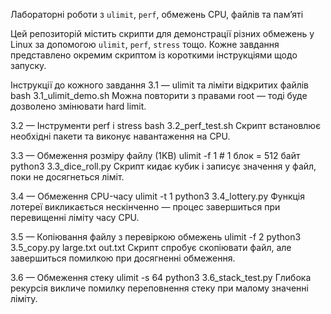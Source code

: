 Лабораторні роботи з `ulimit`, `perf`, обмежень CPU, файлів та памʼяті

Цей репозиторій містить скрипти для демонстрації різних обмежень у Linux за допомогою `ulimit`, `perf`, `stress` тощо. Кожне завдання представлено окремим скриптом із короткими інструкціями щодо запуску.

Інструкції до кожного завдання
 3.1 — ulimit та ліміти відкритих файлів
bash 3.1_ulimit_demo.sh
Можна повторити з правами root — тоді буде дозволено змінювати hard limit.

 3.2 — Інструменти perf і stress
bash 3.2_perf_test.sh
Скрипт встановлює необхідні пакети та виконує навантаження на CPU.

 3.3 — Обмеження розміру файлу (1KB)
ulimit -f 1  # 1 блок = 512 байт
python3 3.3_dice_roll.py
Скрипт кидає кубик і записує значення у файл, поки не досягнеться ліміт.

 3.4 — Обмеження CPU-часу
ulimit -t 1
python3 3.4_lottery.py
Функція лотереї викликається нескінченно — процес завершиться при перевищенні ліміту часу CPU.

 3.5 — Копіювання файлу з перевіркою обмежень
ulimit -f 2
python3 3.5_copy.py large.txt out.txt
Скрипт спробує скопіювати файл, але завершиться помилкою при досягненні обмеження.

 3.6 — Обмеження стеку
ulimit -s 64
python3 3.6_stack_test.py
Глибока рекурсія викличе помилку переповнення стеку при малому значенні ліміту.
